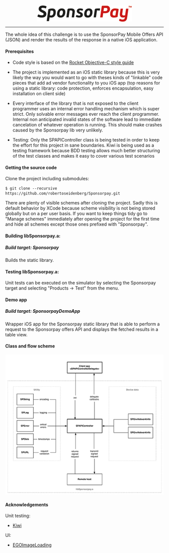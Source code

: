 <p align="center"><img src="./Documentation/images/logo.png"></p>

---

The whole idea of this challenge is to use the SponsorPay Mobile Offers API (JSON) and render the results of the response in a native iOS application.

#### Prerequisites

* Code style is based on the [Rocket Objective-C style guide](https://github.com/rocketinternet/objective-c-style-guide)

* The project is implemented as an iOS static library because this is very likely the way you would want to go with theses kinds of "linkable" code pieces that add ad vendor functionality to you iOS app (top reasons for using a static library: code protection, enforces encapsulation, easy installation on client side)

* Every interface of the library that is not exposed to the client programmer uses an internal error handling mechanism which is super strict. Only solvable error messages ever reach the client programmer. Internal non anticipated invalid states of the software lead to immediate cancelation of whatever operation is running. This should make crashes caused by the Sponsorpay lib very unlikely.

* Testing: Only the SPAPIController class is being tested in order to keep the effort for this project in sane boundaries. Kiwi is being used as a testing framework because BDD testing allows much better structuring of the test classes and makes it easy to cover various test scenarios

#### Getting the source code

Clone the project including submodules:

	$ git clone --recursive https://github.com/robertoseidenberg/Sponsorpay.git

There are plenty of visible schemes after cloning the project. Sadly this is default behavior by XCode because scheme visibility is not being stored globally but on a per user basis. If you want to keep things tidy go to "Manage schemes" immediately after opening the project for the first time and hide all schemes except those ones prefixed with "Sponsorpay".

#### Building libSponsorpay.a:

##### Build target: Sponsorpay

Builds the static library.

#### Testing libSponsorpay.a:

Unit tests can be executed on the simulator by selecting the Sponsorpay target and selecting "Products -> Test" from the menu. 

#### Demo app

##### Build target: SponsorpayDemoApp

Wrapper iOS app for the Sponsorpay static library that is able to perform a request to the Sponsorpay offers API and displays the fetched results in a table view.


#### Class and flow scheme

[<img src="./Documentation/images/class+flow_chart.png">](./Documentation/images/class+flow_chart.png)

#### Acknowledgements

Unit testing:

* [Kiwi](https://github.com/allending/Kiwi)

UI:

* [EGOImageLoading](https://github.com/enormego/EGOImageLoading)